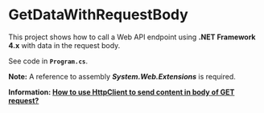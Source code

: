 ﻿# GetDataWithRequestBody

This project shows how to call a Web API endpoint using **.NET Framework 4.x** with data in the request body.

See code in **`Program.cs`**.

**Note:** A reference to assembly ***System.Web.Extensions*** is required.

**Information: [How to use HttpClient to send content in body of GET request?](https://stackoverflow.com/questions/43421126/how-to-use-httpclient-to-send-content-in-body-of-get-request)**

